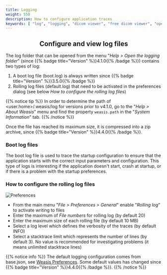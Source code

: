 ```yaml
---
title: Logging
weight: 550
description: How to configure application traces
keywords: [ "log", "logging", "dicom viewer", "free dicom viewer", "open source dicom viewer", "weasis dicom viewer",  "multi-platform dicom viewer", "pacs viewer" ]
---
```


## <center>Configure and view log files</center>

The log folder that can be opened from the menu "_Help > Open the logging folder_" (since {{% badge title="Version" %}}4.1.0{{% /badge %}}) contains two types of log:
1. A boot log file (boot.log) is always written since {{% badge title="Version" %}}3.5.0{{% /badge %}}
2. Rolling log files (default.log) that need to be activated in the preferences dialog (see below _How to configure the rolling log files_)

{{% notice tip %}}
In order to determine the path of <user.home>/.weasis/log for versions prior to v4.1.0, go to the "_Help > About Weasis_" menu and find the property `weasis.path` in the "_System Information_" tab.
{{% /notice %}}

Once the file has reached its maximum size, it is compressed into a zip archive, since {{% badge title="Version" %}}4.4.0{{% /badge %}}.

### Boot log files
The boot log file is used to trace the startup configuration to ensure that the application starts with the correct input parameters and configuration.
This type of logs is interesting if the application doesn't start, crash at startup, or if there is a problem with the startup preferences.

### How to configure the rolling log files
![Preferences](/tuto/logging.png?classes=shadow)
<br>

* From the main menu "_File > Preferences > General_" enable "_Rolling log_" to activate writing to files
* Enter the maximum of _File numbers_ for rolling log (by default 20)
* Enter the maximum size of each rolling file (by default 10 MB)
* Select a log level which defines the verbosity of the traces (by default INFO)
* Select a stacktrace limit which represents the number of lines (by default 3). No value is recommended for investigating problems (it means unlimited stacktrace lines)

{{% notice info %}}
The default logging configuration comes from base.json, see [Weasis Preferences](../basics/customize/preferences). Some default values has changed since {{% badge title="Version" %}}4.4.0{{% /badge %}}.
{{% /notice %}}


